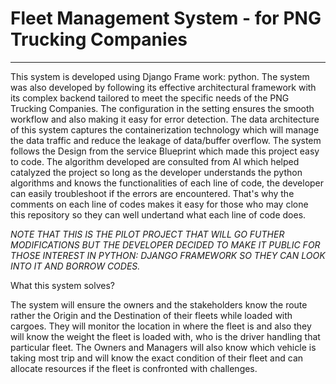 
# Fleet Management System - for PNG Trucking Companies
_____________________________________________________________________________________________________________________________________________________
This system is developed using Django Frame work: python. The system was also developed by following its effective architectural framework with its complex backend tailored to meet the specific needs
of the PNG Trucking Companies. The configuration in the setting ensures the smooth workflow and also making it easy for error detection. The data architecture of this system captures the containerization technology which will manage the data traffic and reduce the 
leakage of data/buffer overflow. The system follows the Design from the service Blueprint which made this project easy to code. The algorithm developed are consulted from AI which helped catalyzed the project so long as the developer understands the python algorithms and knows the functionalities of each line of code, the developer can easily troubleshoot if the errors are encountered. That's why the comments on each line of codes makes it easy for those who may clone this repository so they can well undertand what each line of code does.

*NOTE THAT THIS IS THE PILOT PROJECT THAT WILL GO FUTHER MODIFICATIONS BUT THE DEVELOPER DECIDED TO MAKE IT PUBLIC FOR THOSE INTEREST IN PYTHON: DJANGO FRAMEWORK SO THEY CAN LOOK INTO IT AND BORROW CODES.*

What this system solves?

The system will ensure the owners and the stakeholders know the route rather the Origin and the Destination of their fleets while loaded with cargoes.
They will monitor the location in where the fleet is and also they will know the weight the fleet is loaded with, who is the driver handling that particular fleet. The Owners and Managers will also know which vehicle is taking most trip and will know the exact condition of their fleet and can allocate resources if the fleet is confronted with challenges.

